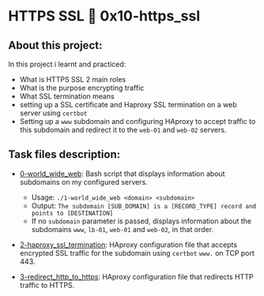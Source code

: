 # HTTPS SSL :page_with_curl: 0x10-https_ssl
## About this project:
In this project i learnt and practiced:
- What is HTTPS SSL 2 main roles
- What is the purpose encrypting traffic
- What SSL termination means
- setting up a SSL certificate and Haproxy SSL termination on a web server using `certbot`
- Setting up a `www` subdomain and configuring HAproxy to accept traffic to this subdomain and redirect it to the `web-01` and `web-02` servers.

## Task files description:

* [0-world_wide_web](./0-world_wide_web): Bash script that displays
  information about subdomains on my configured servers.
  * Usage: `./1-world_wide_web <domain> <subdomain>`
  * Output: `The subdomain [SUB_DOMAIN] is a [RECORD_TYPE] record and points to [DESTINATION]`
  * If no `subdomain` parameter is passed, displays information about the
  subdomains `www`, `lb-01`, `web-01` and `web-02`, in that order.

* [2-haproxy_ssl_termination](./2-haproxy_ssl_termination): HAproxy
  configuration file that accepts encrypted SSL traffic for the subdomain using `certbot`
  `www.` on TCP port 443.

* [3-redirect_http_to_https](./3-redirect_http_to_https): HAproxy
  configuration file that redirects HTTP traffic to HTTPS.

